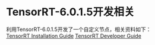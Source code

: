 # TensorRT-6.0.1.5开发相关
利用TensorRT-6.0.1.5开发了一个自定义节点，相关资料如下：<br>
[TensorRT Installation Guide](https://docs.nvidia.com/deeplearning/sdk/tensorrt-install-guide/index.html#overview)
[TensorRT Developer Guide](https://docs.nvidia.com/deeplearning/sdk/tensorrt-developer-guide/index.html#overview)
